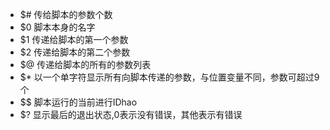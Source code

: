 - $# 传给脚本的参数个数
- $0 脚本本身的名字
- $1 传递给脚本的第一个参数
- $2 传递给脚本的第二个参数
- $@ 传递给脚本的所有的参数列表
- $* 以一个单字符显示所有向脚本传递的参数，与位置变量不同，参数可超过9个
- $$ 脚本运行的当前进行IDhao
- $? 显示最后的退出状态,0表示没有错误，其他表示有错误
